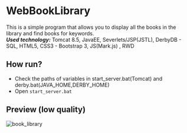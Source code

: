 # WebBookLibrary
This is a simple program that allows you to display all the books in the library and find books for keywords.
<br>***Used technology:*** Tomcat 8.5, JavaEE, Severlets/JSP(JSTL), DerbyDB - SQL, HTML5, CSS3 - Bootstrap 3, JS(Mark.js) , RWD
## How run?
* Check the paths of variables in start_server.bat(Tomcat) and derby.bat(JAVA_HOME,DERBY_HOME)
* Open `start_server.bat`
## Preview (low quality)
![book_library](https://user-images.githubusercontent.com/16884864/31271311-62440214-aa87-11e7-81b0-b07412a59c8d.gif)
